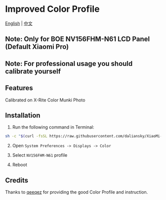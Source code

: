 # Improved Color Profile

[English](README.md) | [中文](README_CN.md)

## Note: Only for BOE NV156FHM-N61 LCD Panel (Default Xiaomi Pro)

## Note: For professional usage you should calibrate yourself

## Features

Calibrated on X-Rite Color Munki Photo


## Installation

1. Run the following command in Terminal:

```bash
sh -c "$(curl -fsSL https://raw.githubusercontent.com/daliansky/XiaoMi-Pro/master/ColorProfile/one-key-colorprofile.sh)"
```

2. Open `System Preferences -> Displays -> Color`

3. Select `NV156FHM-N61` profile

4. Reboot


## Credits

Thanks to [qeeqez](https://github.com/qeeqez) for providing the good Color Profile and instruction.
